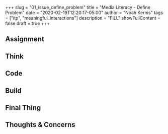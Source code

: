 +++
slug = "01_issue_define_problem"
title = "Media Literacy - Define Problem"
date = "2020-02-19T12:20:17-05:00"
author = "Noah Kernis"
tags = ["itp", "meaningful_interactions"]
description = "FILL"
showFullContent = false
draft = true
+++

<!-- {{< figure src="img/..." alt="..." caption="[ ... ]" >}} -->

## Assignment

## Think

## Code

## Build

## Final Thing

## Thoughts & Concerns